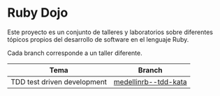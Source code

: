 Ruby Dojo
=========

Este proyecto es un conjunto de talleres y laboratorios sobre diferentes tópicos 
propios del desarrollo de software en el lenguaje Ruby.

Cada branch corresponde a un taller diferente.

Tema                        |  Branch
----------------------------|---------------------
TDD test driven development | [medellinrb--tdd-kata](https://github.com/pwalvarado/ruby-dojo/tree/medellinrb--tdd-kata)
